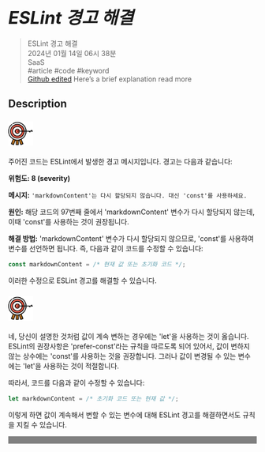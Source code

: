# **<span style="font-size: 35px; font-style: italic;">ESLint 경고 해결</span>**

>ESLint 경고 해결  
2024년 01월 14일 06시 38분  
SaaS  
#article #code #keyword  
[Github edited](https://github.com/d10000usd/WebDocuments/tree/main/public/md/Gpt "깃허브")
Here’s a brief explanation read more
## Description  

<body class="body-full"><div class="c-custom-card"> <div class="spacing mb-2">  



###  <img src="https://raw.githubusercontent.com/d10000usd/WebDocuments/main/public/icon/Team/40-goal.svg" width="50" height="50" />   

  주어진 코드는 ESLint에서 발생한 경고 메시지입니다. 경고는 다음과 같습니다:

**위험도: 8 (severity)**

**메시지:** `'markdownContent'는 다시 할당되지 않습니다. 대신 'const'를 사용하세요.`

**원인:** 해당 코드의 97번째 줄에서 'markdownContent' 변수가 다시 할당되지 않는데, 이때 'const'를 사용하는 것이 권장됩니다.

**해결 방법:** 'markdownContent' 변수가 다시 할당되지 않으므로, 'const'를 사용하여 변수를 선언하면 됩니다. 즉, 다음과 같이 코드를 수정할 수 있습니다:

```javascript
const markdownContent = /* 현재 값 또는 초기화 코드 */;
```

이러한 수정으로 ESLint 경고를 해결할 수 있습니다.


  </div></div></div>

  <body class="body-full"><div class="c-custom-card"> <div class="spacing mb-2">  



###  <img src="https://raw.githubusercontent.com/d10000usd/WebDocuments/main/public/icon/Team/40-goal.svg" width="50" height="50" />   

  네, 당신이 설명한 것처럼 값이 계속 변하는 경우에는 'let'을 사용하는 것이 옳습니다. ESLint의 권장사항은 'prefer-const'라는 규칙을 따르도록 되어 있어서, 값이 변하지 않는 상수에는 'const'를 사용하는 것을 권장합니다. 그러나 값이 변경될 수 있는 변수에는 'let'을 사용하는 것이 적절합니다.

따라서, 코드를 다음과 같이 수정할 수 있습니다:

```javascript
let markdownContent = /* 초기화 코드 또는 현재 값 */;
```

이렇게 하면 값이 계속해서 변할 수 있는 변수에 대해 ESLint 경고를 해결하면서도 규칙을 지킬 수 있습니다.


  </div></div></div>

  <div style="background-color: grey; height: 15px;"></div>

  